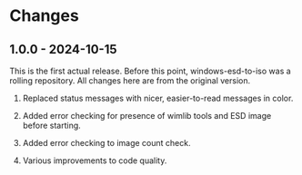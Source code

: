 # Changes

## 1.0.0 - 2024-10-15

This is the first actual release. Before this point, windows-esd-to-iso was a rolling repository. All changes here are from the original version.

1.  Replaced status messages with nicer, easier-to-read messages in color.

2.  Added error checking for presence of wimlib tools and ESD image before starting.

3.  Added error checking to image count check.

4.  Various improvements to code quality.
